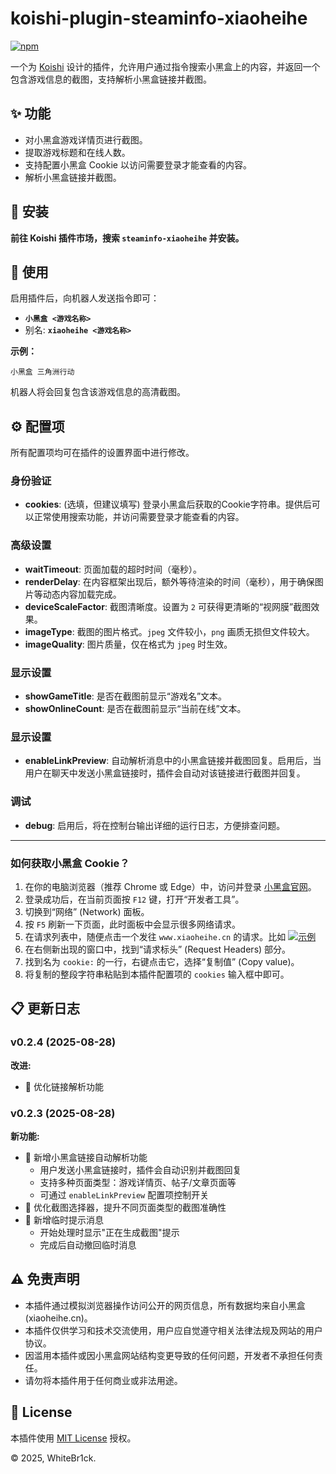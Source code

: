 # koishi-plugin-steaminfo-xiaoheihe

[![npm](https://img.shields.io/npm/v/koishi-plugin-steaminfo-xiaoheihe?style=flat-square)](https://www.npmjs.com/package/koishi-plugin-steaminfo-xiaoheihe)


一个为 [Koishi](https://koishi.chat/) 设计的插件，允许用户通过指令搜索小黑盒上的内容，并返回一个包含游戏信息的截图，支持解析小黑盒链接并截图。

## ✨ 功能

-   对小黑盒游戏详情页进行截图。
-   提取游戏标题和在线人数。
-   支持配置小黑盒 Cookie 以访问需要登录才能查看的内容。
-   解析小黑盒链接并截图。

## 🚀 安装

  **前往 Koishi 插件市场，搜索 `steaminfo-xiaoheihe` 并安装。**


## 📝 使用

启用插件后，向机器人发送指令即可：

-   **`小黑盒 <游戏名称>`**
-   别名: **`xiaoheihe <游戏名称>`**

**示例：**

```
小黑盒 三角洲行动
```

机器人将会回复包含该游戏信息的高清截图。

## ⚙️ 配置项

所有配置项均可在插件的设置界面中进行修改。

### 身份验证

-   **cookies**: (选填，但建议填写) 登录小黑盒后获取的Cookie字符串。提供后可以正常使用搜索功能，并访问需要登录才能查看的内容。

### 高级设置

-   **waitTimeout**: 页面加载的超时时间（毫秒）。
-   **renderDelay**: 在内容框架出现后，额外等待渲染的时间（毫秒），用于确保图片等动态内容加载完成。
-   **deviceScaleFactor**: 截图清晰度。设置为 `2` 可获得更清晰的“视网膜”截图效果。
-   **imageType**: 截图的图片格式。`jpeg` 文件较小，`png` 画质无损但文件较大。
-   **imageQuality**: 图片质量，仅在格式为 `jpeg` 时生效。

### 显示设置

-   **showGameTitle**: 是否在截图前显示“游戏名”文本。
-   **showOnlineCount**: 是否在截图前显示“当前在线”文本。

### 显示设置

-   **enableLinkPreview**: 自动解析消息中的小黑盒链接并截图回复。启用后，当用户在聊天中发送小黑盒链接时，插件会自动对该链接进行截图并回复。

### 调试

-   **debug**: 启用后，将在控制台输出详细的运行日志，方便排查问题。

---

### 如何获取小黑盒 Cookie？

1.  在你的电脑浏览器（推荐 Chrome 或 Edge）中，访问并登录 [小黑盒官网](https://www.xiaoheihe.cn/)。
2.  登录成功后，在当前页面按 `F12` 键，打开“开发者工具”。
3.  切换到“网络” (Network) 面板。
4.  按 `F5` 刷新一下页面，此时面板中会显示很多网络请求。
5.  在请求列表中，随便点击一个发往 `www.xiaoheihe.cn` 的请求。比如 [![示例](https://i.postimg.cc/Z5yQ77X5/1.png)](https://postimg.cc/Hrd3j2pq)
6.  在右侧新出现的窗口中，找到“请求标头” (Request Headers) 部分。
7.  找到名为 `cookie:` 的一行，右键点击它，选择“复制值” (Copy value)。
8.  将复制的整段字符串粘贴到本插件配置项的 `cookies` 输入框中即可。

## 📋 更新日志

### v0.2.4 (2025-08-28)

**改进:**
- 🎯 优化链接解析功能

### v0.2.3 (2025-08-28)

**新功能:**
- 🎉 新增小黑盒链接自动解析功能
  - 用户发送小黑盒链接时，插件会自动识别并截图回复
  - 支持多种页面类型：游戏详情页、帖子/文章页面等
  - 可通过 `enableLinkPreview` 配置项控制开关
- 🔄 优化截图选择器，提升不同页面类型的截图准确性
- 💬 新增临时提示消息
  - 开始处理时显示"正在生成截图"提示
  - 完成后自动撤回临时消息


## ⚠️ 免责声明

-   本插件通过模拟浏览器操作访问公开的网页信息，所有数据均来自小黑盒 (xiaoheihe.cn)。
-   本插件仅供学习和技术交流使用，用户应自觉遵守相关法律法规及网站的用户协议。
-   因滥用本插件或因小黑盒网站结构变更导致的任何问题，开发者不承担任何责任。
-   请勿将本插件用于任何商业或非法用途。

## 📄 License

本插件使用 [MIT License](https://github.com/WhiteBr1ck/koishi-plugin-steaminfo-xiaoheihe/blob/main/LICENSE) 授权。

© 2025, WhiteBr1ck.